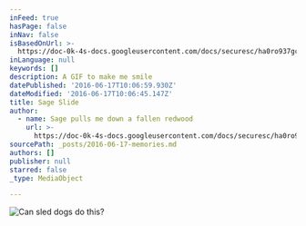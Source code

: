 ```yaml
---
inFeed: true
hasPage: false
inNav: false
isBasedOnUrl: >-
  https://doc-0k-4s-docs.googleusercontent.com/docs/securesc/ha0ro937gcuc7l7deffksulhg5h7mbp1/arifirqffb84la887vkd7joerq4m0918/1466150400000/05300485365296696203/*/0B4bm__HvY9G3SF91U2M4R1RkSEU?e=download
inLanguage: null
keywords: []
description: A GIF to make me smile
datePublished: '2016-06-17T10:06:59.930Z'
dateModified: '2016-06-17T10:06:45.147Z'
title: Sage Slide
author:
  - name: Sage pulls me down a fallen redwood
    url: >-
      https://doc-0k-4s-docs.googleusercontent.com/docs/securesc/ha0ro937gcuc7l7deffksulhg5h7mbp1/arifirqffb84la887vkd7joerq4m0918/1466150400000/05300485365296696203/*/0B4bm__HvY9G3SF91U2M4R1RkSEU?e=download
sourcePath: _posts/2016-06-17-memories.md
authors: []
publisher: null
starred: false
_type: MediaObject

---
```

![Can sled dogs do this?](https://the-grid-user-content.s3-us-west-2.amazonaws.com/1e56ba25-e45c-4572-a0ce-5467e9463cad.jpg)